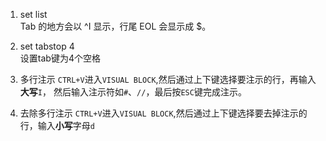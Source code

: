 1. set list  
Tab 的地方会以 ^I 显示，行尾 EOL 会显示成 $。

2. set tabstop 4  
设置tab键为4个空格

3. 多行注示
`CTRL+V`进入`VISUAL BLOCK`,然后通过上下键选择要注示的行，再输入**大写**`I`，
然后输入注示符如`#`、`//`，最后按`ESC`键完成注示。

4. 去除多行注示
`CTRL+V`进入`VISUAL BLOCK`,然后通过上下键选择要去掉注示的行，输入**小写**字母`d`
